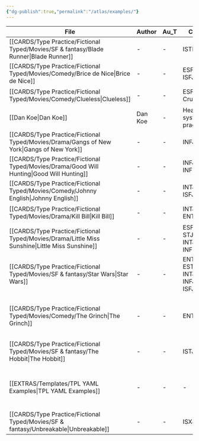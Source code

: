 ```yaml
---
{"dg-publish":true,"permalink":"/atlas/examples/"}
---
```



| File                                                                                               | Author  | Au_T | Ch_T                         | Theme                                 | Cat           | Me_Cat                          |
| -------------------------------------------------------------------------------------------------- | ------- | ---- | ---------------------------- | ------------------------------------- | ------------- | ------------------------------- |
| [[CARDS/Type Practice/Fictional Typed/Movies/SF & fantasy/Blade Runner\|Blade Runner]]          | \-      | \-   | ISTP                         | \-                                    | fiction       | watch 🎞️                       |
| [[CARDS/Type Practice/Fictional Typed/Movies/Comedy/Brice de Nice\|Brice de Nice]]              | \-      | \-   | ESFP, ISFJ                   | idle, fake, appearances               | fiction       | watch 🎞️                       |
| [[CARDS/Type Practice/Fictional Typed/Movies/Comedy/Clueless\|Clueless]]                        | \-      | \-   | ESFP, Crusader               | \-                                    | irl           | watch 🎞️                       |
| [[Dan Koe\|Dan Koe]]                                                                            | Dan Koe | \-   | Heart, syst, prag            | \-                                    | irl           | watch 🎞️                       |
| [[CARDS/Type Practice/Fictional Typed/Movies/Drama/Gangs of New York\|Gangs of New York]]       | \-      | \-   | INFJ                         | \-                                    | fiction       | watch 🎞️                       |
| [[CARDS/Type Practice/Fictional Typed/Movies/Drama/Good Will Hunting\|Good Will Hunting]]       | \-      | \-   | INFJ, INFP                   | \-                                    | fiction       | watch 🎞️                       |
| [[CARDS/Type Practice/Fictional Typed/Movies/Comedy/Johnny English\|Johnny English]]            | \-      | \-   | INTJ, ISFJ                   | Vainglory, Desacration, Pride         | fiction       | watch 🎞️                       |
| [[CARDS/Type Practice/Fictional Typed/Movies/Drama/Kill Bill\|Kill Bill]]                       | \-      | \-   | INTJ, ENTP                   | \-                                    | fiction       | watch 🎞️                       |
| [[CARDS/Type Practice/Fictional Typed/Movies/Drama/Little Miss Sunshine\|Little Miss Sunshine]] | \-      | \-   | ESFJ, STJ, INTJ, INFP        | \-                                    | fiction       | watch 🎞️                       |
| [[CARDS/Type Practice/Fictional Typed/Movies/SF & fantasy/Star Wars\|Star Wars]]                | \-      | \-   | ENTP, ESTJ, INTJ, INFJ, ISFJ | \-                                    | fiction       | watch 🎞️                       |
| [[CARDS/Type Practice/Fictional Typed/Movies/Comedy/The Grinch\|The Grinch]]                    | \-      | \-   | ENTP                         | UD/UF, Envy, Malevolence, Desacration | fiction / irl | watch 🎞️ / read 🔠 / listen 🎧 |
| [[CARDS/Type Practice/Fictional Typed/Movies/SF & fantasy/The Hobbit\|The Hobbit]]              | \-      | \-   | ISTJ                         | \-                                    | fiction       | watch 🎞️ / read 🔠             |
| [[EXTRAS/Templates/TPL YAML Examples\|TPL YAML Examples]]                                       | \-      | \-   | \-                           | \-                                    | fiction / irl | watch 🎞️ / read 🔠 / listen 🎧 |
| [[CARDS/Type Practice/Fictional Typed/Movies/SF & fantasy/Unbreakable\|Unbreakable]]            | \-      | \-   | ISXJ                         | \-                                    | fiction       | watch 🎞️                       |


